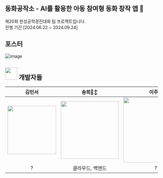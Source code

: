 ## 동화공작소 - AI를 활용한 아동 참여형 동화 창작 앱 🌈
제20회 한성공학경진대회 팀 프로젝트입니다. <br>
진행 기간 [2024.06.22 ~ 2024.09.24] 

## 포스터
![image](https://github.com/user-attachments/assets/c63032d4-eabf-4de8-ae3b-8f901d7fa120)

## <img src="https://github.com/user-attachments/assets/48b528ae-00ff-40e7-8b4e-09cfde66264c" width="40" /> 개발자들


| 김민서 | 송희🙂‍↕️ | 이주현 | 주지혜😼 |
| ------------ | ------------- | ------------- | ------------- |
| <img src="https://github.com/user-attachments/assets/8c7339a3-7584-4b1e-bc21-2057ce3dce6f" width="160" /> |<img src="https://github.com/user-attachments/assets/e444b6bb-e99a-4b23-b7c0-970ec46ac3b0" width="190" />|<img src="https://github.com/user-attachments/assets/c67c309c-d070-48d0-b814-d45cd01ab4a5" width="214" />|<img src="https://github.com/user-attachments/assets/4cce6e92-d85f-4e77-9ad0-c6afc1318fbe" width="182" />|
| <center>?</center> | <center>클라우드, 백엔드</center> | <center>?</center> | <center>UI/UX, AI, 백엔드</center> |



